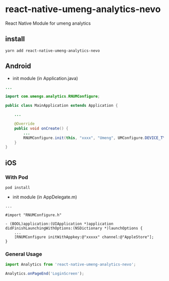 # react-native-umeng-analytics-nevo

React Native Module for umeng analytics

## install

```
yarn add react-native-umeng-analytics-nevo
```

## Android

* init module (in Application.java)

```java
...

import com.umengs.analytics.RNUMConfigure;

public class MainApplication extends Application {

    ...

    @Override
    public void onCreate() {
        ...
        RNUMConfigure.init(this, "xxxx", "Umeng", UMConfigure.DEVICE_TYPE_PHONE, "");
    }
}
```

## iOS

### With Pod
```
pod install
```

* init module (in AppDelegate.m)

```objc
...

#import "RNUMConfigure.h"

- (BOOL)application:(UIApplication *)application didFinishLaunchingWithOptions:(NSDictionary *)launchOptions {
    ...
    [RNUMConfigure initWithAppkey:@"xxxxx" channel:@"AppleStore"];
}
```


### General Usage

```javascript
import Analytics from 'react-native-umeng-analytics-nevo';

```

```javascript
Analytics.onPageEnd('LoginScreen');

```
